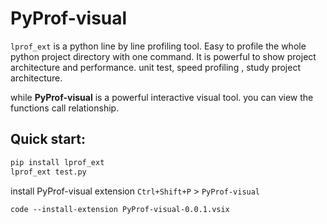 # PyProf-visual

`lprof_ext` is a python line by line profiling tool.
Easy to profile the whole python project directory with one command.
It is powerful to show project architecture and performance.
unit test, speed profiling , study project architecture.

while **PyProf-visual** is a powerful interactive visual tool.
you can view the functions call relationship.


## Quick start:

```bash
pip install lprof_ext
lprof_ext test.py
```

install PyProf-visual extension
`Ctrl+Shift+P` > `PyProf-visual`


```
code --install-extension PyProf-visual-0.0.1.vsix
```